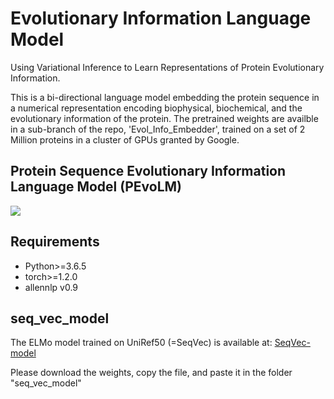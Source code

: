 # Evolutionary Information Language Model
Using Variational Inference to Learn Representations of Protein Evolutionary Information.

This is a bi-directional language model embedding the protein sequence in a numerical representation encoding biophysical, biochemical, and the evolutionary information of the protein. The pretrained weights are availble in a sub-branch of the repo, 'Evol_Info_Embedder', trained on a set of 2 Million proteins in a cluster of GPUs granted by Google.

## Protein Sequence Evolutionary Information Language Model (PEvoLM)
![](img/LM_with_residual.jpg?style=centerme)

## Requirements

*  Python>=3.6.5
*  torch>=1.2.0
*  allennlp v0.9

## seq_vec_model
The ELMo model trained on UniRef50 (=SeqVec) is available at:
[SeqVec-model](https://rostlab.org/~deepppi/seqvec.zip)

Please download the weights, copy the file, and paste it in the folder "seq_vec_model"


